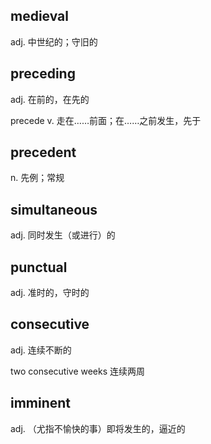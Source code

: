 ## medieval

adj. 中世纪的；守旧的



## preceding

adj. 在前的，在先的

precede v. 走在……前面；在……之前发生，先于



## precedent

n. 先例；常规



## simultaneous

adj. 同时发生（或进行）的



## punctual

adj. 准时的，守时的



## consecutive

adj. 连续不断的

two consecutive weeks 连续两周



## imminent

adj. （尤指不愉快的事）即将发生的，逼近的

